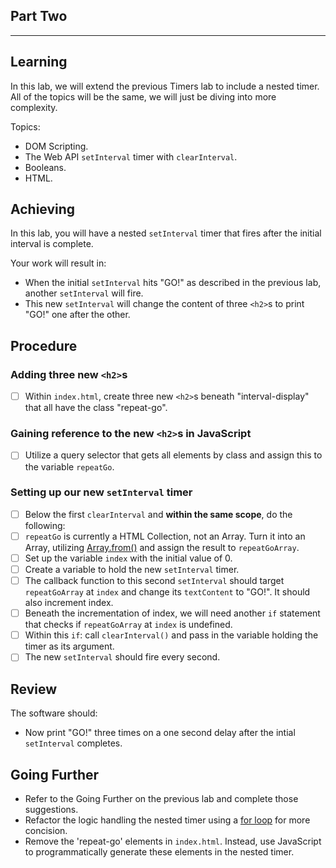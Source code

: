 ## Part Two

-------------------

## Learning

In this lab, we will extend the previous Timers lab to include a nested timer. All of the topics will be the same, we will just be diving into more complexity.

Topics:

- DOM Scripting.
- The Web API `setInterval` timer with `clearInterval`.
- Booleans.
- HTML.

## Achieving

In this lab, you will have a nested `setInterval` timer that fires after the initial interval is complete.

Your work will result in:

- When the initial `setInterval` hits "GO!" as described in the previous lab, another `setInterval` will fire.
- This new `setInterval` will change the content of three `<h2>`s to print "GO!" one after the other.

## Procedure

### Adding three new `<h2>`s
- [ ] Within `index.html`, create three new `<h2>`s beneath "interval-display" that all have the class "repeat-go".

### Gaining reference to the new `<h2>`s in JavaScript
- [ ] Utilize a query selector that gets all elements by class and assign this to the variable `repeatGo`.

### Setting up our new `setInterval` timer
- [ ] Below the first `clearInterval` and **within the same scope**, do the following:
- [ ] `repeatGo` is currently a HTML Collection, not an Array. Turn it into an Array, utilizing [Array.from()](https://developer.mozilla.org/en-US/docs/Web/JavaScript/Reference/Global_Objects/Array/from) and assign the result to `repeatGoArray`.
- [ ] Set up the variable `index` with the initial value of 0.
- [ ] Create a variable to hold the new `setInterval` timer.
- [ ] The callback function to this second `setInterval` should target `repeatGoArray` at `index` and change its `textContent` to "GO!". It should also increment index. 
- [ ] Beneath the incrementation of index, we will need another `if` statement that checks if `repeatGoArray` at `index` is undefined.
- [ ] Within this `if`: call `clearInterval()` and pass in the variable holding the timer as its argument.
- [ ] The new `setInterval` should fire every second.

## Review

The software should:

- Now print "GO!" three times on a one second delay after the intial `setInterval` completes.

## Going Further

- Refer to the Going Further on the previous lab and complete those suggestions.
- Refactor the logic handling the nested timer using a [for loop](https://developer.mozilla.org/en-US/docs/Web/JavaScript/Guide/Loops_and_iteration#for_statement) for more concision.
- Remove the 'repeat-go' elements in `index.html`. Instead, use JavaScript to programmatically generate these elements in the nested timer.